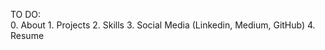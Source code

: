 TO DO:  
    0. About 
    1. Projects
    2. Skills
    3. Social Media (Linkedin, Medium, GitHub)
    4. Resume

